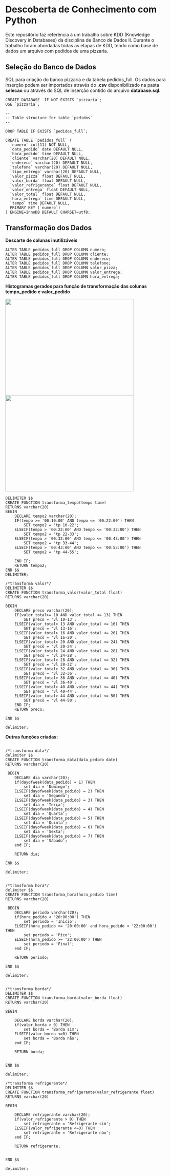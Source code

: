 # Descoberta de Conhecimento com Python

Este repositório faz referência à um trabalho sobre KDD (Knowledge Discovery in Databases) da disciplina de Banco de Dados II. Durante o trabalho foram abordadas todas as etapas de KDD, tendo como base de dados um arquivo com pedidos de uma pizzaria.


<h2> Seleção do Banco de Dados </h2>

SQL para criação do banco pizzaria e da tabela pedidos_full. Os dados para inserção podem ser importados através do <b>.csv</b> disponibilizado na pasta <b>selecao</b> ou através do SQL de inserção contido do arquivo <b>database.sql.</b>

```
CREATE DATABASE  IF NOT EXISTS `pizzaria`;
USE `pizzaria`;

--
-- Table structure for table `pedidos`
--

DROP TABLE IF EXISTS `pedidos_full`;

CREATE TABLE `pedidos_full` (
  `numero` int(11) NOT NULL,
  `data_pedido` date DEFAULT NULL,
  `hora_pedido` time DEFAULT NULL,
  `cliente` varchar(20) DEFAULT NULL,
  `endereco` varchar(20) DEFAULT NULL,
  `telefone` varchar(20) DEFAULT NULL,
  `tipo_entrega` varchar(20) DEFAULT NULL,
  `valor_pizza` float DEFAULT NULL,
  `valor_borda` float DEFAULT NULL,
  `valor_refrigerante` float DEFAULT NULL,
  `valor_entrega` float DEFAULT NULL,
  `valor_total` float DEFAULT NULL,
  `hora_entrega` time DEFAULT NULL,
  `tempo` time DEFAULT NULL,
  PRIMARY KEY (`numero`)
) ENGINE=InnoDB DEFAULT CHARSET=utf8;

```
<h2> Transformação dos Dados </h2>

<b>Descarte de colunas inutilizáveis</b>

```
ALTER TABLE pedidos_full DROP COLUMN numero;
ALTER TABLE pedidos_full DROP COLUMN cliente;
ALTER TABLE pedidos_full DROP COLUMN endereco;
ALTER TABLE pedidos_full DROP COLUMN telefone;
ALTER TABLE pedidos_full DROP COLUMN valor_pizza;
ALTER TABLE pedidos_full DROP COLUMN valor_entrega;
ALTER TABLE pedidos_full DROP COLUMN hora_entrega;
```

<b>Histogramas gerados para função de transformação das colunas tempo_pedido e valor_pedido</b><br>

<img width="400px" height="300px" src="numpy-matplotlib/dados1.png">
<img width="400px" height="300px" src="numpy-matplotlib/dados2.png">

```
DELIMITER $$
CREATE FUNCTION transforma_tempo(tempo time) 
RETURNS varchar(20)
BEGIN
    DECLARE tempo2 varchar(20);
    IF(tempo >= '00:10:00' AND tempo <= '00:22:00') THEN
        SET tempo2 = 'tp 10-22';
    ELSEIF(tempo > '00:22:00' AND tempo <= '00:32:00') THEN
        SET tempo2 = 'tp 22-33';
    ELSEIF(tempo > '00:32:00' AND tempo <= '00:43:00') THEN
        SET tempo2 = 'tp 33-44';
    ELSEIF(tempo > '00:43:00' AND tempo <= '00:55:00') THEN
        SET tempo2 = 'tp 44-55';

    END IF;
    RETURN tempo2;
END $$
DELIMITER;
```

```
/*transforma valor*/
DELIMITER $$
CREATE FUNCTION transforma_valor(valor_total float) 
RETURNS varchar(20)

BEGIN
    DECLARE preco varchar(20);
    IF(valor_total>= 10 AND valor_total <= 13) THEN
        SET preco = 'vl 10-13';
    ELSEIF(valor_total> 13 AND valor_total <= 16) THEN
        SET preco = 'vl 13-16';
    ELSEIF(valor_total> 16 AND valor_total <= 20) THEN
        SET preco = 'vl 16-20';
    ELSEIF(valor_total> 20 AND valor_total <= 24) THEN
        SET preco = 'vl 20-24';
    ELSEIF(valor_total> 24 AND valor_total <= 28) THEN
        SET preco = 'vl 24-28';    
    ELSEIF(valor_total> 28 AND valor_total <= 32) THEN
        SET preco = 'vl 28-32'; 
    ELSEIF(valor_total> 32 AND valor_total <= 36) THEN
        SET preco = 'vl 32-36';
    ELSEIF(valor_total> 36 AND valor_total <= 40) THEN
        SET preco = 'vl 36-40';
    ELSEIF(valor_total> 40 AND valor_total <= 44) THEN
        SET preco = 'vl 40-44';
    ELSEIF(valor_total> 44 AND valor_total <= 50) THEN
        SET preco = 'vl 44-50';
    END IF;
    RETURN preco;

END $$

delimiter;
```

<b>Outras funções criadas:</b>

```

/*transforma data*/
delimiter $$
CREATE FUNCTION transforma_data(data_pedido date) 
RETURNS varchar(20)

 BEGIN
    DECLARE dia varchar(20);
    if(dayofweek(data_pedido) = 1) THEN
        set dia = 'Domingo';
    ELSEIF(dayofweek(data_pedido) = 2) THEN
        set dia = 'Segunda';
    ELSEIF(dayofweek(data_pedido) = 3) THEN
        set dia = 'Terça';
    ELSEIF(dayofweek(data_pedido) = 4) THEN
        set dia = 'Quarta';
    ELSEIF(dayofweek(data_pedido) = 5) THEN
        set dia = 'Quinta';
    ELSEIF(dayofweek(data_pedido) = 6) THEN
        set dia = 'Sexta';    
    ELSEIF(dayofweek(data_pedido) = 7) THEN
        set dia = 'Sábado';
    end IF;

    RETURN dia;

END $$

delimiter;
```

```

/*transforma hora*/
delimiter $$
CREATE FUNCTION transforma_hora(hora_pedido time) 
RETURNS varchar(20)

 BEGIN
    DECLARE periodo varchar(20);
    if(hora_pedido < '20:00:00') THEN
        set periodo = 'Inicio';
    ELSEIF(hora_pedido >= '20:00:00' and hora_pedido < '22:00:00') THEN
        set periodo = 'Pico';
    ELSEIF(hora_pedido >= '22:00:00') THEN
        set periodo = 'Final';
    end IF;

    RETURN periodo;

END $$

delimiter;
```

```

/*transforma borda*/
DELIMITER $$
CREATE FUNCTION transforma_borda(valor_borda float) 
RETURNS varchar(20)

BEGIN
    
	DECLARE borda varchar(20);
    if(valor_borda > 0) THEN
        set borda = 'Borda sim';
    ELSEIF(valor_borda <=0) THEN
        set borda = 'Borda não';
    end IF;

    RETURN borda;


END $$

delimiter;
```
```
/*transforma refrigerante*/
DELIMITER $$
CREATE FUNCTION transforma_refrigerante(valor_refrigerante float) 
RETURNS varchar(20)

BEGIN
    
	DECLARE refrigerante varchar(20);
    if(valor_refrigerante > 0) THEN
        set refrigerante = 'Refrigerante sim';
    ELSEIF(valor_refrigerante <=0) THEN
        set refrigerante = 'Refrigerante não';
    end IF;

    RETURN refrigerante;


END $$

delimiter;
```



